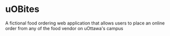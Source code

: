 # uOBites
A fictional food ordering web application that allows users to place an online order from any of the food vendor on uOttawa's campus
